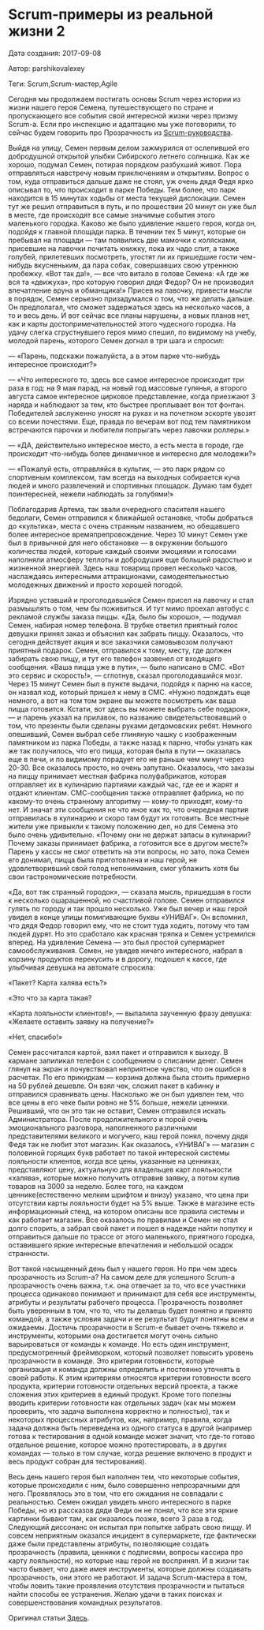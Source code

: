 # Scrum-примеры из реальной жизни 2

Дата создания: 2017-09-08

Автор: parshikovalexey

Теги: Scrum,Scrum-мастер,Agile

Сегодня мы продолжаем постигать основы Scrum через истории из жизни нашего героя Семена, путешествующего по стране и пропускающего все события свой интересной жизни через призму Scrum-а. Если про инспекцию и адаптацию мы уже поговорили, то сейчас будем говорить про Прозрачность из [Scrum-руководства](http://www.scrumguides.org/docs/scrumguide/v2016/2016-Scrum-Guide-Russian.pdf).  
  
Выйдя на улицу, Семен первым делом зажмурился от ослепившей его добродушной открытой улыбки Сибирского летнего солнышка. Как же хорошо, подумал Семен, потирая порядком разбухший живот. Пора отправляться навстречу новым приключениям и открытиям. Вопрос о том, куда отправиться дальше даже не стоял, уж очень дядя Федя ярко описывал то, что происходит в парке Победы. Тем более, что парк находится в 15 минутах ходьбы от места текущей дислокации. Семен тут же решил отправиться в путь, и по прошествии 20 минут он уже был в месте, где происходят все самые значимые события этого маленького городка. Каково же было удивление нашего героя, когда он, подойдя к главной площади парка. В течении тех 5 минут, которые он пребывал на площади — там появились две мамочки с колясками, присевшие на лавочки почитать книжку, пока их чадо спит, а также голубей, прилетевших посмотреть, угостят ли их пришедшие гости чем-нибудь вкусненьким, да пара собак, совершавших свою утреннюю пробежку. «Вот так да!», — все что витало в голове Семена: «А где же вся та «движуха», про которую говорил дядя Федор? Он не производил впечатление вруна и обманщика!» Присев на лавочку, привести мысли в порядок, Семен серьезно призадумался о том, что же делать дальше. Он предполагал, что сможет задержаться здесь на несколько часов, а то и весь день. И вот сейчас все планы нарушены, а новых планов нет, как и карты достопримечательностей этого чудесного городка. На удачу слегка сгрустнувшего героя мимо спешил, по видимому на учебу, молодой парень, которого Семен догнал в три шага и спросил:  
  
— «Парень, подскажи пожалуйста, а в этом парке что-нибудь интересное происходит?»  
  
— «Что интересного то, здесь все самое интересное происходит три раза в год: на 9 мая парад, на новый год массовые гулянья, а второго августа самое интересное цирковое представление, когда приезжают 3 наряда и наблюдают за тем, кто быстрее проплывает вон тот фонтан. Победителей заслуженно уносят на руках и на почетном эскорте увозят со всеми почестями. Еще, правда по вечерам вот под тем памятником встречаются парочки и любители попрыгать через лавочки роллеры.»  
  
— «ДА, действительно интересное место, а есть места в городе, где происходит что-нибудь более динамичное и интересно для молодежи?»  
  
— «Пожалуй есть, отправляйся в культик, — это парк рядом со спортивным комплексом, там всегда на выходных собирается куча людей и много развлечений и спортивных площадок. Думаю там будет поинтересней, нежели наблюдать за голубями!»  
  
Поблагодарив Артема, так звали очередного спасителя нашего бедолаги, Семен отправился к ближайшей остановке, чтобы добраться до «культика», места с очень странным названием, но обещавшего более интересное времяпрепровождение. Через 10 минут Семен уже был в привычной для него обстановке — в окружении большого количества людей, которые каждый своими эмоциями и голосами наполняли атмосферу теплоты и добродушия еще большей радостью и жизненной энергией. Здесь наш товарищ провел несколько часов, наслаждаясь интересными аттракционами, самодеятельностью молодежных движений и просто хорошей погодой.  
  
Изрядно уставший и проголодавшийся Семен присел на лавочку и стал размышлять о том, чем бы поживиться. И тут мимо проехал автобус с рекламой службы заказа пиццы. «Да, было бы хорошо», — подумал Семен, набирая номер телефона. В трубке ответил приятный голос девушки принял заказ и объяснил как забрать пиццу. Оказалось, что сегодня действует акция и все заказчики самовывозом получают приятный подарок. Семен, отправился к тому, месту, где должен забирать свою пищу, и тут его телефон зазвенел от входящего сообщения. «Ваша пицца уже в пути», — было написано в СМС. «Вот это сервис и скорость!», — сглотнув, сказал проголодавшийся мозг. Через 15 минут Семен был в пункте выдачи, подойдя к парню на кассе, он назвал код, который пришел к нему в СМС. «Нужно подождать еще немного, а вот на том том экране вы можете посмотреть как ваша пицца готовится. Кстати, вот здесь вы можете выбрать себе подарок», — и парень указал на прилавок, по названию свидетельствовавший о том, что презенты были сделаны руками детдомовских ребят. Немного опешивший, Семен выбрал себе глиняную чашку с изображенным памятником из парка Победы, а также назад к парню, чтобы узнать как же так получилось, что его пицца, которая была в пути — оказалась еще в печи, и по видимому порадует его не раньше чем минут через 20-30. Все оказалось просто, но очень запутано. Оказалось, что заказы на пиццу принимает местная фабрика полуфабрикатов, которая отправляет их в кулинарию партиями каждый час, где ее и жарят и отдают клиентам. СМС-сообщения также отправляет фабрика, но по какому-то очень странному алгоритму — кому-то приходят, кому-то нет. И значат эти сообщения не что иное как то, что очередная партия отправилась в кулинарию и скоро там будут их готовить. Все местные жители уже привыкли к такому положению дел, но для Семена это было очень удивительно. «Почему они не держат запасы в кулинарии? Почему заказы принимает фабрика, а готовится все в другом месте?» Парень у кассы не смог ответить на эти вопросы, но зато, пока Семен его донимал, пицца была приготовлена и наш герой, не удовлетворивший свой голод непонимания, смог ублажить хотя бы свои гастрономические потребности.  
  
«Да, вот так странный городок», — сказала мысль, пришедшая в гости к несколько ошарашенной, но счастливой голове. Семен отправился гулять по городу и так прошло несколько. Уже был вечер и наш герой увидел в конце улицы помигивающие буквы «УНИВАГ». Он вспомнил, что дядя Федор говорил ему, что не стоит туда ходить, потому что там людей дурят. Но это сработало как красная тряпка и Семен устремился вперед. На удивление Семена — это был простой супермаркет самообслуживания. Семен, не увидев ничего интересного, набрал в корзину продуктов перекусить и в дорогу, подошел к кассе, где улыбчивая девушка на автомате спросила:  
  
«Пакет? Карта халява есть?»  
  
«Это что за карта такая?  
  
«Карта лояльности клиентов!», — выпалила заученную фразу девушка: «Желаете оставить заявку на получение?»  
  
«Нет, спасибо!»  
  
Семен рассчитался картой, взял пакет и отправился к выходу. В кармане запиликал телефон с сообщением о списании денег. Семен глянул на экран и почувствовал неприятное чувство, что он ошибся в расчетах. По его прикидкам — корзина должна была стоить примерно на 50 рублей дешевле. Он взял чек, сложил пакет в кабинку и отправился сравнивать цены. Насколько же он был удивлен тем, что все цены в его чеке были ровно не 5% больше, нежели ценники. Решивший, что он это так не оставит, Семен отправился искать Администратора. После продолжительного и порой очень эмоционального разговора, наполненного различными представителями великого и могучего, наш герой понял, почему дядя Федя так не любит этот магазин. Как оказалось, «УНИВАГ» — магазин с половиной горящих букв работает по такой интересной системы лояльности клиентов, когда все цены, указанные на ценниках, представляют цену, актуальную для владельцев карт лояльности «халява», которые можно получить отправив заявку, а потом купив товаров на 3000 за неделю. Более того, на каждом ценнике(естественно мелким шрифтом и внизу) указано, что цена при отсутствии карты лояльности будет на 5% выше. Также в магазине есть информационный стенд, на котором описаны все правила системы и как работает магазин. Все оказалось по правилам и Семен не стал долго спорить, а забрал свой пакет и пошел в надежде найти попутку и отправиться дальше по трассе от этого маленького, приятного городка, оставившего яркие интересные впечатления и небольшой осадок странности.  
  
Вот такой насыщенный день был у нашего героя. Но при чем здесь прозрачность из Scrum-а? На самом деле для успешного Scrum-а прозрачность очень важна, т.к. она отвечает за то, что все участники процесса одинаково понимают и принимают для себя все инструменты, атрибуты и результаты рабочего процесса. Прозрачность позволяет быть уверенным в том, что то, что ты делаешь будет понятно и принято командой, а также условия задачи и ее результат будут понятны всем и ожидаемы. Достичь прозрачности в Scrum-е бывает очень тяжело и инструменты, которыми она достигается могут очень сильно варьироваться от команды к команде. Но есть один инструмент, предусмотренный фреймворком, который позволяет повысить уровень прозрачности в команде. Это критерии готовности, которые организация и команда должны определить и постоянно уточнять в своей работы. К этим критериям относятся критерии готовности всего продукта, критерии готовности отдельных версий проекта, а также сложения этих критериев в единый продукт. Кроме того полезны вводить критерии готовности как отдельных задач (как мы можем проверить, что задача выполнена корректно и полностью), так и некоторых процессных атрибутов, как, например, правила, когда задача должна быть переведена из одного статуса в другой (например готова к тестирования в одной команде может значит, что где-то готово отдельное решение, которое можно протестировать, а в других командах — только в том случае, когда решение включено в продукт и весь продукт собран для тестирования).  
  
Весь день нашего героя был наполнен тем, что некоторые события, которые происходили с ним, было совершенно непрозрачными для него. Проявлялось это в том, что его ожидания не совпадали с реальностью. Семен ожидал увидеть много интересного в парке Победы, но из рассказов дяди Феди он не понял, что все эти яркие картинки бывают там, как оказалось позже, всего 3 раза в год. Следующий диссонанс он испытал при попытке забрать свою пиццу. И совсем неприятным оказался инцидент в супермаркете, где фактически даже были представлены атрибуты, позволяющие создать прозрачность (правила, ценники с подписями, вопросы кассира про карту лояльности), но которые наш герой не воспринял. И в жизни так часто бывает, что даже имея инструменты, которые должны создавать прозрачность, они этого не работают. И задача Scrum-мастера в том, чтобы ловить такие проявления отсутствия прозрачности и пытаться найти способы ее устранения. Желаю удачи в таких поисках и совершенствования командных результатов.  
  
Оригинал статьи [Здесь](http://xn--e1aggb0e.xn--p1ai/2017/09/08/transparency/).

